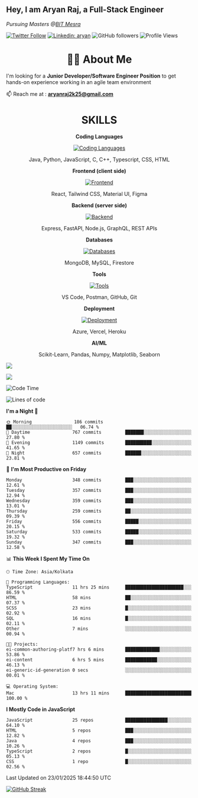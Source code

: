 <h2>Hey, I am Aryan Raj, a Full-Stack Engineer</h2>
<p><em>Pursuing Masters @<a href="https://bitmesra.ac.in/">BIT Mesra
</em></p>

[![Twitter Follow](https://img.shields.io/twitter/follow/desikiteretsu_?label=aryanintech)](https://twitter.com/aryanintech_)
[![Linkedin: aryan](https://img.shields.io/badge/-aryan-blue?style=flat-square&logo=Linkedin&logoColor=white&link=https://www.linkedin.com/in/aryanraj24/)](https://www.linkedin.com/in/aryanraj24/)
![GitHub followers](https://img.shields.io/github/followers/aryan-139?label=Follow&style=social)
![Profile Views](https://komarev.com/ghpvc/?username=aryan-139&color=brightgreen&base=1600)

<h1 align="center"> 🧑‍💻 About Me</h1>
 
 I'm looking for a **Junior Developer/Software Engineer Position** to get hands-on experience working in an agile team environment

📫 Reach me at : **aryanraj2k25@gmail.com**

<h1 align="center">SKILLS</h1>

<p align="center"><strong>Coding Languages</strong></p>
<p align="center">
  <a href="https://skillicons.dev/icons?i=java,python,javascript,c,cpp,typescript,css,html&theme=dark">
    <img src="https://skillicons.dev/icons?i=java,python,javascript,c,cpp,typescript,css,html&theme=dark" alt="Coding Languages">
  </a>
</p>
<p align="center">Java, Python, JavaScript, C, C++, Typescript, CSS, HTML</p>

<p align="center"><strong>Frontend (client side)</strong></p>
<p align="center">
  <a href="https://skillicons.dev/icons?i=react,tailwind,materialui,figma&theme=dark">
    <img src="https://skillicons.dev/icons?i=react,tailwind,materialui,figma&theme=dark" alt="Frontend">
  </a>
</p>
<p align="center">React, Tailwind CSS, Material UI, Figma</p>

<p align="center"><strong>Backend (server side)</strong></p>
<p align="center">
  <a href="https://skillicons.dev/icons?i=express,nodejs,fastapi,graphql&theme=dark">
    <img src="https://skillicons.dev/icons?i=express,nodejs,fastapi,graphql&theme=dark" alt="Backend">
  </a>
</p>
<p align="center">Express, FastAPI, Node.js, GraphQL, REST APIs</p>

<p align="center"><strong>Databases</strong></p>
<p align="center">
  <a href="https://skillicons.dev/icons?i=mongodb,mysql,firebase&theme=dark">
    <img src="https://skillicons.dev/icons?i=mongodb,mysql,firebase&theme=dark" alt="Databases">
  </a>
</p>
<p align="center">MongoDB, MySQL, Firestore</p>

<p align="center"><strong>Tools</strong></p>
<p align="center">
  <a href="https://skillicons.dev/icons?i=vscode,postman,github,git&theme=dark">
    <img src="https://skillicons.dev/icons?i=vscode,postman,github,git&theme=dark" alt="Tools">
  </a>
</p>
<p align="center">VS Code, Postman, GitHub, Git</p>

<p align="center"><strong>Deployment</strong></p>
<p align="center">
  <a href="https://skillicons.dev/icons?i=azure,vercel,heroku&theme=dark">
    <img src="https://skillicons.dev/icons?i=azure,vercel,heroku&theme=dark" alt="Deployment">
  </a>
</p>
<p align="center">Azure, Vercel, Heroku</p>

<p align="center"><strong>AI/ML</strong></p>
<p align="center">Scikit-Learn, Pandas, Numpy, Matplotlib, Seaborn</p>



![](http://github-profile-summary-cards.vercel.app/api/cards/profile-details?username=aryan-139&theme=aura_dark)

<div display="flex">

![](http://github-profile-summary-cards.vercel.app/api/cards/stats?username=aryan-139&theme=aura_dark)


<div>


<!--START_SECTION:waka-->
![Code Time](http://img.shields.io/badge/Code%20Time-652%20hrs%2057%20mins-blue)

![Lines of code](https://img.shields.io/badge/From%20Hello%20World%20I%27ve%20Written-1.9%20million%20lines%20of%20code-blue)

**I'm a Night 🦉** 

```text
🌞 Morning                186 commits         ██░░░░░░░░░░░░░░░░░░░░░░░   06.74 % 
🌆 Daytime                767 commits         ███████░░░░░░░░░░░░░░░░░░   27.80 % 
🌃 Evening                1149 commits        ██████████░░░░░░░░░░░░░░░   41.65 % 
🌙 Night                  657 commits         ██████░░░░░░░░░░░░░░░░░░░   23.81 % 
```
📅 **I'm Most Productive on Friday** 

```text
Monday                   348 commits         ███░░░░░░░░░░░░░░░░░░░░░░   12.61 % 
Tuesday                  357 commits         ███░░░░░░░░░░░░░░░░░░░░░░   12.94 % 
Wednesday                359 commits         ███░░░░░░░░░░░░░░░░░░░░░░   13.01 % 
Thursday                 259 commits         ██░░░░░░░░░░░░░░░░░░░░░░░   09.39 % 
Friday                   556 commits         █████░░░░░░░░░░░░░░░░░░░░   20.15 % 
Saturday                 533 commits         █████░░░░░░░░░░░░░░░░░░░░   19.32 % 
Sunday                   347 commits         ███░░░░░░░░░░░░░░░░░░░░░░   12.58 % 
```


📊 **This Week I Spent My Time On** 

```text
🕑︎ Time Zone: Asia/Kolkata

💬 Programming Languages: 
TypeScript               11 hrs 25 mins      ██████████████████████░░░   86.59 % 
HTML                     58 mins             ██░░░░░░░░░░░░░░░░░░░░░░░   07.37 % 
SCSS                     23 mins             █░░░░░░░░░░░░░░░░░░░░░░░░   02.92 % 
SQL                      16 mins             █░░░░░░░░░░░░░░░░░░░░░░░░   02.11 % 
Other                    7 mins              ░░░░░░░░░░░░░░░░░░░░░░░░░   00.94 % 

🐱‍💻 Projects: 
ei-common-authoring-platf7 hrs 6 mins        █████████████░░░░░░░░░░░░   53.86 % 
ei-content               6 hrs 5 mins        ████████████░░░░░░░░░░░░░   46.13 % 
ei-generic-id-generation 0 secs              ░░░░░░░░░░░░░░░░░░░░░░░░░   00.01 % 

💻 Operating System: 
Mac                      13 hrs 11 mins      █████████████████████████   100.00 % 
```

**I Mostly Code in JavaScript** 

```text
JavaScript               25 repos            ████████████████░░░░░░░░░   64.10 % 
HTML                     5 repos             ███░░░░░░░░░░░░░░░░░░░░░░   12.82 % 
Java                     4 repos             ███░░░░░░░░░░░░░░░░░░░░░░   10.26 % 
TypeScript               2 repos             █░░░░░░░░░░░░░░░░░░░░░░░░   05.13 % 
CSS                      1 repo              █░░░░░░░░░░░░░░░░░░░░░░░░   02.56 % 
```




 Last Updated on 23/01/2025 18:44:50 UTC
<!--END_SECTION:waka-->

[![GitHub Streak](https://streak-stats.demolab.com?user=aryan-139&theme=dark)](https://git.io/streak-stats)
